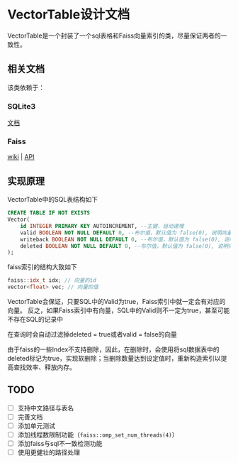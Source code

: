 ﻿# VectorTable设计文档
VectorTable是一个封装了一个sql表格和Faiss向量索引的类，尽量保证两者的一致性。

## 相关文档
该类依赖于：
### SQLite3
[文档](https://sqlite.org/c3ref/)
### Faiss
[wiki](https://github.com/facebookresearch/faiss/wiki/) | [API](https://faiss.ai/index.html)    

## 实现原理
VectorTable中的SQL表结构如下
``` SQL
CREATE TABLE IF NOT EXISTS
Vector(
    id INTEGER PRIMARY KEY AUTOINCREMENT, --主键，自动递增 
    valid BOOLEAN NOT NULL DEFAULT 0, --布尔值，默认值为 false(0), 说明向量是否已写入内存中的Faiss数据库 
    writeback BOOLEAN NOT NULL DEFAULT 0, --布尔值，默认值为 false(0), 说明向量是否已写入磁盘中的Faiss数据库
    deleted BOOLEAN NOT NULL DEFAULT 0, --布尔值，默认值为 false(0), 说明向量是否已删除
);
```

faiss索引的结构大致如下
``` cpp
faiss::idx_t idx; // 向量的id
vector<float> vec; // 向量的值
```

VectorTable会保证，只要SQL中的Valid为true，Faiss索引中就一定会有对应的向量。
反之，如果Faiss索引中有向量，SQL中的Valid则不一定为true，甚至可能不存在SQL的记录中

在查询时会自动过滤掉deleted = true或者valid = false的向量

由于faiss的一些Index不支持删除，因此，在删除时，会使用将sql数据表中的deleted标记为true，实现软删除；当删除数量达到设定值时，重新构造索引以提高查找效率、释放内存。

## TODO
- [ ] 支持中文路径与表名   
- [ ] 完善文档  
- [ ] 添加单元测试
- [ ] 添加线程数限制功能（`faiss::omp_set_num_threads(4)`）
- [ ] 添加faiss与sql不一致检测功能
- [ ] 使用更健壮的路径处理